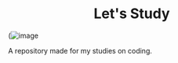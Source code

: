 <h1 align="center"> Let's Study </h1>

(![image](https://github.com/DKTama/Studies/assets/7538486/091473c9-025d-472a-9a11-49c8cb4b7b9b)


A repository made for my studies on coding.
